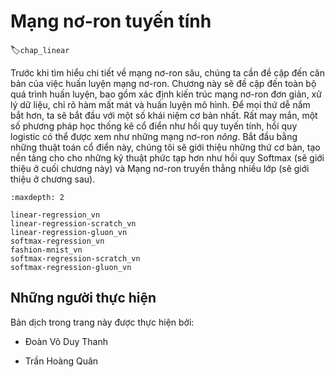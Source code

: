 <!-- ===================== Bắt đầu dịch Phần 1 ==================== -->

<!--
# Linear Neural Networks
-->

# Mạng nơ-ron tuyến tính
:label:`chap_linear`

<!--
Before we get into the details of deep neural networks, we need to cover the basics of neural network training. 
In this chapter, we will cover the entire training process, including defining simple neural network architectures, handling data, specifying a loss function, and training the model. 
In order to make things easier to grasp, we begin with the simplest concepts. 
Fortunately, classic statistical learning techniques such as linear and logistic regression can be cast as *shallow* neural networks. 
Starting from these classic algorithms, we will introduce you to the basics, 
providing the basis for more complex techniques such as softmax regression (introduced at the end of this chapter) and multilayer perceptrons (introduced in the next chapter).
-->

Trước khi tìm hiểu chi tiết về mạng nơ-ron sâu, chúng ta cần đề cập đến căn bản của việc huấn luyện mạng nơ-ron.
Chương này sẽ đề cập đến toàn bộ quá trình huấn luyện, bao gồm xác định kiến trúc mạng nơ-ron đơn giản, xử lý dữ liệu, chỉ rõ hàm mất mát và huấn luyện mô hình.
Để mọi thứ dễ nắm bắt hơn, ta sẽ bắt đầu với một số khái niệm cơ bản nhất.
Rất may mắn, một số phương pháp học thống kê cổ điển như hồi quy tuyến tính, hồi quy logistic có thể được xem như những mạng nơ-ron *nông*.
Bắt đầu bằng những thuật toán cổ điển này, chúng tôi sẽ giới thiệu những thứ cơ bản, tạo nền tảng cho cho những kỹ thuật phức tạp hơn như hồi quy Softmax (sẽ giới thiệu ở cuối chương này) và Mạng nơ-ron truyền thẳng nhiều lớp (sẽ giới thiệu ở chương sau).

```toc
:maxdepth: 2

linear-regression_vn
linear-regression-scratch_vn
linear-regression-gluon_vn
softmax-regression_vn
fashion-mnist_vn
softmax-regression-scratch_vn
softmax-regression-gluon_vn
```

<!-- ===================== Kết thúc dịch Phần 1 ==================== -->

## Những người thực hiện
Bản dịch trong trang này được thực hiện bởi:
<!--
Tác giả của mỗi Pull Request điền tên mình và tên những người review mà bạn thấy
hữu ích vào từng phần tương ứng. Mỗi dòng một tên, bắt đầu bằng dấu `*`.

Lưu ý:
* Nếu reviewer không cung cấp tên, bạn có thể dùng tên tài khoản GitHub của họ
với dấu `@` ở đầu. Ví dụ: @aivivn.
-->

* Đoàn Võ Duy Thanh
<!-- Phần 1 -->
* Trần Hoàng Quân

